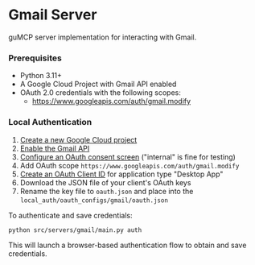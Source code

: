 # Gmail Server

guMCP server implementation for interacting with Gmail.

### Prerequisites

- Python 3.11+
- A Google Cloud Project with Gmail API enabled
- OAuth 2.0 credentials with the following scopes:
  - https://www.googleapis.com/auth/gmail.modify

### Local Authentication

1. [Create a new Google Cloud project](https://console.cloud.google.com/projectcreate)
2. [Enable the Gmail API](https://console.cloud.google.com/workspace-api/products)
3. [Configure an OAuth consent screen](https://console.cloud.google.com/apis/credentials/consent) ("internal" is fine for testing)
4. Add OAuth scope `https://www.googleapis.com/auth/gmail.modify`
5. [Create an OAuth Client ID](https://console.cloud.google.com/apis/credentials/oauthclient) for application type "Desktop App"
6. Download the JSON file of your client's OAuth keys
7. Rename the key file to `oauth.json` and place into the `local_auth/oauth_configs/gmail/oauth.json`

To authenticate and save credentials:

```bash
python src/servers/gmail/main.py auth
```

This will launch a browser-based authentication flow to obtain and save credentials.
